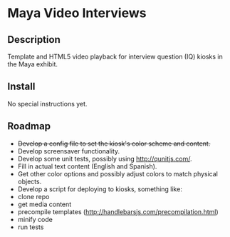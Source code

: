 # Maya Video Interviews 

## Description 
Template and HTML5 video playback for interview question (IQ) kiosks in the Maya exhibit.

## Install
No special instructions yet.

## Roadmap
- ~~Develop a config file to set the kiosk's color scheme and content.~~
- Develop screensaver functionality.
- Develop some unit tests, possibly using http://qunitjs.com/.
- Fill in actual text content (English and Spanish).
- Get other color options and possibly adjust colors to match physical objects.
- Develop a script for deploying to kiosks, something like:
 - clone repo
 - get media content 
 - precompile templates (http://handlebarsjs.com/precompilation.html)
 - minify code
 - run tests
